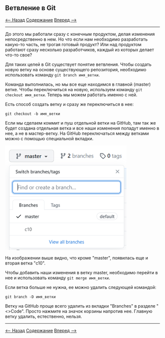 ## Ветвление в Git

[<-- Назад](./9_Work_with_Git_and_GithHub.md)
[Содержание](./readme.md)
[Вперед -->](./11_Other_Commands.md)

---

До этого мы работали сразу с конечным продуктом, делая изменения непосредственно в нем. Но что если нам необходимо разработать какую-то часть, не трогая готовый продукт? Или над продуктом работают сразу несколько разработчиков, каждый из которых делает что-то свое? 

Для таких целей в Git существует понятие ветвления. Чтобы создать новую ветку на основе существующего репозитория, необходимо использовать команду `git branch имя_ветки`.

Команда выполнилась, но мы все еще находимся в главной (master) ветке. Чтобы переключиться на новую, используем команду `git checkout имя_ветки`. Теперь мы можем работать именно с ней. 

Есть способ создать ветку и сразу же переключиться в нее:

```
git checkout -b имя_ветки
```

Если мы сделаем коммит и пуш отдельной ветки на GitHub, там так же будет создана отдельная ветка и все наши изменения попадут именно в нее, а не в мастер-ветку. На GitHub переключаться между ветками можно с помощью специальной вкладки.

![SelectBranch](./assets/Branches/SelectBranch.png)

На изображении выше видно, что кроме "master", появилась еще и вторая ветка "c10".

Чтобы добавить наши изменения в ветку master, необходимо перейти в нее и использовать команду `git merge имя_ветки`. 

Если ветка больше не нужна, ее можно удалить следующей командой:

```
git branch -D имя_ветки
```
Ветку на GitHub проще всего удалить из вкладки "Branches" в разделе "<>Code". Просто нажмите на значок корзины напротив нее. Главную ветку удалить, естественно, нельзя. 

---
[<-- Назад](./9_Work_with_Git_and_GithHub.md)
[Содержание](./readme.md)
[Вперед -->](./11_Other_Commands.md)